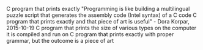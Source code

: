 C program that prints exactly "Programming is like building a multilingual puzzle
script that generates the assembly code (Intel syntax) of a C code
C program that prints exactly and that piece of art is useful" - Dora Korpar, 2015-10-19
C program that prints the size of various types on the computer it is compiled and run on
C program that prints exactly with proper grammar, but the outcome is a piece of art
